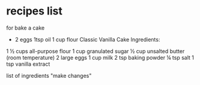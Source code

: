 # recipes list
for bake a cake 
- 2 eggs 
1tsp oil 
1 cup flour
Classic Vanilla Cake
Ingredients:


1 ½ cups all-purpose flour
1 cup granulated sugar
½ cup unsalted butter (room temperature)
2 large eggs
1 cup milk
2 tsp baking powder
¼ tsp salt
1 tsp vanilla extract

list of ingredients
"make changes"
